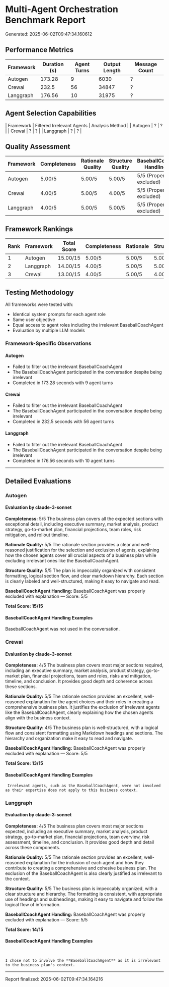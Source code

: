 # Multi-Agent Orchestration Benchmark Report

Generated: 2025-06-02T09:47:34.160612

## Performance Metrics

| Framework | Duration (s) | Agent Turns | Output Length | Message Count |
|-----------|--------------|-------------|----------------|----------------|
| Autogen | 173.28 | 9 | 6030 | ? |
| Crewai | 232.5 | 56 | 34847 | ? |
| Langgraph | 176.56 | 10 | 31975 | ? |

## Agent Selection Capabilities

| Framework | Filtered Irrelevant Agents | Analysis Method |
| Autogen | ? | ? |
| Crewai | ? | ? |
| Langgraph | ? | ? |

## Quality Assessment

| Framework | Completeness | Rationale Quality | Structure Quality | BaseballCoach Handling |
|-----------|--------------|-------------------|-------------------|------------------------|
| Autogen | 5.00/5 | 5.00/5 | 5.00/5 | 5/5 (Properly excluded) |
| Crewai | 4.00/5 | 5.00/5 | 4.00/5 | 5/5 (Properly excluded) |
| Langgraph | 4.00/5 | 5.00/5 | 5.00/5 | 5/5 (Properly excluded) |

## Framework Rankings

| Rank | Framework | Total Score | Completeness | Rationale | Structure |
|------|-----------|-------------|--------------|-----------|----------|
| 1 | Autogen | 15.00/15 | 5.00/5 | 5.00/5 | 5.00/5 |
| 2 | Langgraph | 14.00/15 | 4.00/5 | 5.00/5 | 5.00/5 |
| 3 | Crewai | 13.00/15 | 4.00/5 | 5.00/5 | 4.00/5 |

## Testing Methodology

All frameworks were tested with:

- Identical system prompts for each agent role
- Same user objective
- Equal access to agent roles including the irrelevant BaseballCoachAgent
- Evaluation by multiple LLM models

### Framework-Specific Observations

#### Autogen

- Failed to filter out the irrelevant BaseballCoachAgent
- The BaseballCoachAgent participated in the conversation despite being irrelevant
- Completed in 173.28 seconds with 9 agent turns

#### Crewai

- Failed to filter out the irrelevant BaseballCoachAgent
- The BaseballCoachAgent participated in the conversation despite being irrelevant
- Completed in 232.5 seconds with 56 agent turns

#### Langgraph

- Failed to filter out the irrelevant BaseballCoachAgent
- The BaseballCoachAgent participated in the conversation despite being irrelevant
- Completed in 176.56 seconds with 10 agent turns


---

## Detailed Evaluations

### Autogen

#### Evaluation by claude-3-sonnet

**Completeness:** 5/5
The business plan covers all the expected sections with exceptional detail, including executive summary, market analysis, product strategy, go-to-market plan, financial projections, team roles, risk mitigation, and rollout timeline.

**Rationale Quality:** 5/5
The rationale section provides a clear and well-reasoned justification for the selection and exclusion of agents, explaining how the chosen agents cover all crucial aspects of a business plan while excluding irrelevant ones like the BaseballCoachAgent.

**Structure Quality:** 5/5
The plan is impeccably organized with consistent formatting, logical section flow, and clear markdown hierarchy. Each section is clearly labeled and well-structured, making it easy to navigate and read.

**BaseballCoachAgent Handling:** BaseballCoachAgent was properly excluded with explanation — Score: 5/5

**Total Score: 15/15**

#### BaseballCoachAgent Handling Examples

BaseballCoachAgent was not used in the conversation.

### Crewai

#### Evaluation by claude-3-sonnet

**Completeness:** 4/5
The business plan covers most major sections required, including an executive summary, market analysis, product strategy, go-to-market plan, financial projections, team and roles, risks and mitigation, timeline, and conclusion. It provides good depth and coherence across these sections.

**Rationale Quality:** 5/5
The rationale section provides an excellent, well-reasoned explanation for the agent choices and their roles in creating a comprehensive business plan. It justifies the exclusion of irrelevant agents like the BaseballCoachAgent, clearly explaining how the chosen agents align with the business context.

**Structure Quality:** 4/5
The business plan is well-structured, with a logical flow and consistent formatting using Markdown headings and sections. The hierarchy and organization make it easy to read and navigate.

**BaseballCoachAgent Handling:** BaseballCoachAgent was properly excluded with explanation — Score: 5/5

**Total Score: 13/15**

#### BaseballCoachAgent Handling Examples

```
 Irrelevant agents, such as the BaseballCoachAgent, were not involved as their expertise does not apply to this business context.
```

### Langgraph

#### Evaluation by claude-3-sonnet

**Completeness:** 4/5
The business plan covers most major sections expected, including an executive summary, market analysis, product strategy, go-to-market plan, financial projections, team overview, risk assessment, timeline, and conclusion. It provides good depth and detail across these components.

**Rationale Quality:** 5/5
The rationale section provides an excellent, well-reasoned explanation for the inclusion of each agent and how they contribute to creating a comprehensive and cohesive business plan. The exclusion of the BaseballCoachAgent is also clearly justified as irrelevant to the context.

**Structure Quality:** 5/5
The business plan is impeccably organized, with a clear structure and hierarchy. The formatting is consistent, with appropriate use of headings and subheadings, making it easy to navigate and follow the logical flow of information.

**BaseballCoachAgent Handling:** BaseballCoachAgent was properly excluded with explanation — Score: 5/5

**Total Score: 14/15**

#### BaseballCoachAgent Handling Examples

```


I chose not to involve the **BaseballCoachAgent** as it is irrelevant to the business plan's context.
```


---

Report finalized: 2025-06-02T09:47:34.164216
